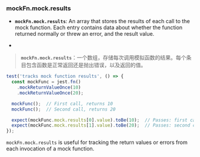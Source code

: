 ### mockFn.mock.results

- **`mockFn.mock.results`**: An array that stores the results of each call to the mock function. Each entry contains data about whether the function returned normally or threw an error, and the result value.

- <audio src="..\..\mp3\__`mockFn.mock. (1).mp3"></audio>

> **`mockFn.mock.results`**：一个数组，存储每次调用模拟函数的结果。每个条目包含函数是正常返回还是抛出错误，以及返回的值。
>
> <audio src="..\..\mp3\`mockFn.mock.re.mp3"></audio>

```js
test('tracks mock function results', () => {
  const mockFunc = jest.fn()
    .mockReturnValueOnce(10)
    .mockReturnValueOnce(20);

  mockFunc();  // First call, returns 10
  mockFunc();  // Second call, returns 20

  expect(mockFunc.mock.results[0].value).toBe(10);  // Passes: first call returned 10
  expect(mockFunc.mock.results[1].value).toBe(20);  // Passes: second call returned 20
});
```

<audio src="../../../../Downloads/这段代码展示了如何使用 Jes (12).mp3"></audio>

`mockFn.mock.results` is useful for tracking the return values or errors from each invocation of a mock function.